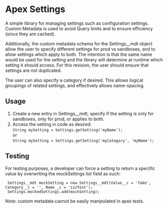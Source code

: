 # Apex Settings
A simple library for managing settings such as configuration settings. Custom Metadata is used to avoid Query limits and 
to ensure efficiency (since they are cached).

Additionally, the custom metadata schema for the Settings__mdt object allow the user 
to specify different settings for prod vs sandboxes, and to allow settings which apply to both.
The intention is that the same name would be used for the setting
and the library will determine at runtime which setting it should access. For this revision, the user should ensure that
settings are not duplicated.

The user can also specify a category if desired. This allows logical groupings of related settings, and effectively 
allows name-spacing.

## Usage
1. Create a new entry in Settings__mdt; specify if the setting is only for sandboxes, only for prod, or applies to both.
2. Access the setting in code as desired:  
`String mySetting = Settings.getSetting('myName');`  
or  
`String mySetting = Settings.getSetting('myCategory', 'myName');`  

## Testing
For testing purposes, a developer can force a setting to return a specific value by overwriting the 
mockSettings list field as such:  

     Settings__mdt mockSetting = new Settings__mdt(Value__c = 'fake', Category__c = '', Name__c = 'zzzTest');
     Settings.mockedSettings.add(mockSetting);

Note: custom metadata cannot be easily manipulated in apex tests.
